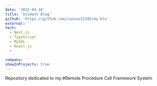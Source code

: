 ```yaml
---
date: '2022-04-16'
title: 'Student Blog'
github: 'https://github.com/zuozuo12345/my-blo'
external: ''
tech:
  - Next.js
  - TypeScript
  - MySQL
  - React.js
  - 

company: ''
showInProjects: true
---
```

Repository dedicated to my #Remote Procedure Call Framework System
